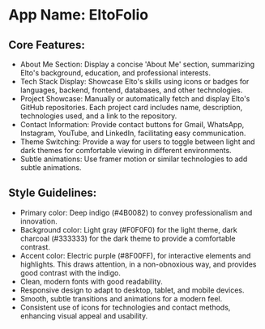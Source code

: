 # **App Name**: EltoFolio

## Core Features:

- About Me Section: Display a concise 'About Me' section, summarizing Elto's background, education, and professional interests.
- Tech Stack Display: Showcase Elto's skills using icons or badges for languages, backend, frontend, databases, and other technologies.
- Project Showcase: Manually or automatically fetch and display Elto's GitHub repositories. Each project card includes name, description, technologies used, and a link to the repository.
- Contact Information: Provide contact buttons for Gmail, WhatsApp, Instagram, YouTube, and LinkedIn, facilitating easy communication.
- Theme Switching: Provide a way for users to toggle between light and dark themes for comfortable viewing in different environments.
- Subtle animations: Use framer motion or similar technologies to add subtle animations.

## Style Guidelines:

- Primary color: Deep indigo (#4B0082) to convey professionalism and innovation.
- Background color: Light gray (#F0F0F0) for the light theme, dark charcoal (#333333) for the dark theme to provide a comfortable contrast.
- Accent color: Electric purple (#8F00FF), for interactive elements and highlights. This draws attention, in a non-obnoxious way, and provides good contrast with the indigo.
- Clean, modern fonts with good readability.
- Responsive design to adapt to desktop, tablet, and mobile devices.
- Smooth, subtle transitions and animations for a modern feel.
- Consistent use of icons for technologies and contact methods, enhancing visual appeal and usability.